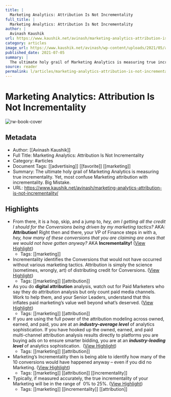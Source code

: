 ```yaml
---
title: |
  Marketing Analytics: Attribution Is Not Incrementality
full_title: |
  Marketing Analytics: Attribution Is Not Incrementality
author: |
  Avinash Kaushik
url: https://www.kaushik.net/avinash/marketing-analytics-attribution-is-not-incrementality/
category: articles
image_url: https://www.kaushik.net/avinash/wp-content/uploads/2021/05/attribution_paid_search_thumb.png
published_date: 2021-07-05
summary: |
  The ultimate holy grail of Marketing Analytics is measuring true incrementality. Yet, most confuse Marketing attribution with incrementality. Big Mistake.
source: reader
permalink: l/articles/marketing-analytics-attribution-is-not-incrementality
---
```

# Marketing Analytics: Attribution Is Not Incrementality

![rw-book-cover](https://www.kaushik.net/avinash/wp-content/uploads/2021/05/attribution_paid_search_thumb.png)

## Metadata
- Author: [[Avinash Kaushik]]
- Full Title: Marketing Analytics: Attribution Is Not Incrementality
- Category: #articles
- Document Tags: [[advertising]] [[favorite]] [[marketing]] 
- Summary: The ultimate holy grail of Marketing Analytics is measuring true incrementality. Yet, most confuse Marketing attribution with incrementality. Big Mistake.
- URL: https://www.kaushik.net/avinash/marketing-analytics-attribution-is-not-incrementality/

## Highlights
- From there, it is a hop, skip, and a jump to, *hey, am I getting all the credit I should for the Conversions being driven by my marketing tactics?* AKA: **Attribution!**
  Right then and there, your VP of Finance steps in with a, *hey, how many of these conversions that you are claiming are ones that we would not have gotten anyway?* AKA **Incrementality!** ([View Highlight](https://read.readwise.io/read/01h1c5tw0k3rwrf8ek5w92ecpj))
    - Tags: [[marketing]] 
- Incrementality identifies the Conversions that would not have occurred without various marketing tactics.
  Attribution is simply the science (sometimes, wrongly, art) of distributing credit for Conversions. ([View Highlight](https://read.readwise.io/read/01h1c5v7qdvn0dxht4cgeyjgb1))
    - Tags: [[marketing]] [[attribution]] 
- As you do **digital attribution** analysis, watch out for Paid Marketers who say they do attribution analysis but only count paid media channels. Work to help them, and your Senior Leaders, understand that this inflates paid marketing’s value well beyond what’s deserved. ([View Highlight](https://read.readwise.io/read/01h1c63yqef3wmc449stq99h4s))
    - Tags: [[marketing]] [[attribution]] 
- If you are using the full power of the attribution modeling across owned, earned, and paid, you are at an ***industry-average level*** of analytics sophistication.​
  If you have hooked up the owned, earned, and paid multi-channel attribution analysis results directly to platforms you are buying ads on to ensure smarter bidding, you are at an ***industry-leading level*** of analytics sophistication. ​ ([View Highlight](https://read.readwise.io/read/01h1kda69bznpy2tdae25hr3mt))
    - Tags: [[marketing]] [[attribution]] 
- Marketing’s Incrementality then is being able to identify how many of the 10 conversions would have happened anyway – even if you did no Marketing. ([View Highlight](https://read.readwise.io/read/01h1kdhwmr2s21yzaxagkrjzrd))
    - Tags: [[marketing]] [[attribution]] [[incrementality]] 
- Typically, if measured accurately, the true incrementality of your Marketing will be in the range of  0% to 25%. ([View Highlight](https://read.readwise.io/read/01h1kdkdfjde3b8m1aqn519ev0))
    - Tags: [[marketing]] [[incrementality]] [[attribution]] 


